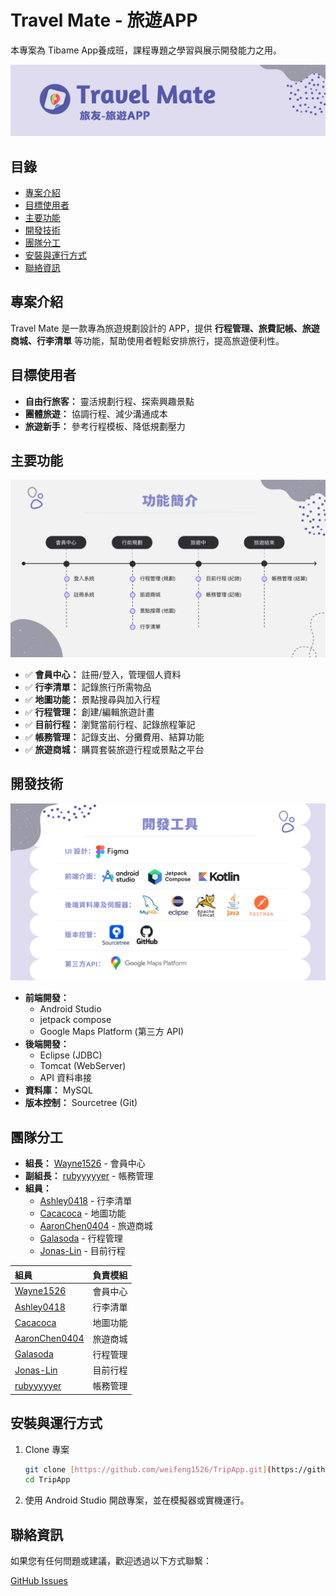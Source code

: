 # Travel Mate - 旅遊APP

本專案為 Tibame App養成班，課程專題之學習與展示開發能力之用。

![APP LOGO](/screenshorts/Logo.png)
## 目錄

* [專案介紹](#專案介紹)
* [目標使用者](#目標使用者)
* [主要功能](#主要功能)
* [開發技術](#開發技術)
* [團隊分工](#團隊分工)
* [安裝與運行方式](#安裝與運行方式)
* [聯絡資訊](#聯絡資訊)

##  專案介紹

Travel Mate 是一款專為旅遊規劃設計的 APP，提供 **行程管理、旅費記帳、旅遊商城、行李清單** 等功能，幫助使用者輕鬆安排旅行，提高旅遊便利性。

##  目標使用者

* **自由行旅客：** 靈活規劃行程、探索興趣景點
* **團體旅遊：** 協調行程、減少溝通成本
* **旅遊新手：** 參考行程模板、降低規劃壓力

##  主要功能
![功能簡介](/screenshorts/Feature.png)

* ✅ **會員中心：** 註冊/登入，管理個人資料
* ✅ **行李清單：** 記錄旅行所需物品
* ✅ **地圖功能：** 景點搜尋與加入行程
* ✅ **行程管理：** 創建/編輯旅遊計畫
* ✅ **目前行程：** 瀏覽當前行程、記錄旅程筆記
* ✅ **帳務管理：** 記錄支出、分攤費用、結算功能
* ✅ **旅遊商城：** 購買套裝旅遊行程或景點之平台

## 開發技術
![開發工具](/screenshorts/Dev.png)

* **前端開發：**
    * Android Studio
    * jetpack compose
    * Google Maps Platform (第三方 API)
* **後端開發：**
    * Eclipse (JDBC)
    * Tomcat (WebServer)
    * API 資料串接
* **資料庫：** MySQL
* **版本控制：** Sourcetree (Git)

##  團隊分工

* **組長：** [Wayne1526](https://github.com/weifeng1526) - 會員中心
* **副組長：** [rubyyyyyer](https://github.com/rubyyyyyer) - 帳務管理
* **組員：**
    * [Ashley0418](https://github.com/Ashley0418) - 行李清單
    * [Cacacoca](https://github.com/Cacacoca) - 地圖功能
    * [AaronChen0404](https://github.com/AaronChen0404) - 旅遊商城
    * [Galasoda](https://github.com/Galasoda) - 行程管理
    * [Jonas-Lin](https://github.com/Jonas-Lin) - 目前行程

| 組員          | 負責模組     |
| :------------ | :----------- |
| [Wayne1526](https://github.com/weifeng1526)        | 會員中心     |
| [Ashley0418](https://github.com/Ashley0418)    | 行李清單     |
| [Cacacoca](https://github.com/Cacacoca)      | 地圖功能     |
| [AaronChen0404](https://github.com/AaronChen0404) | 旅遊商城     |
| [Galasoda](https://github.com/Galasoda)      | 行程管理     |
| [Jonas-Lin](https://github.com/Jonas-Lin)     | 目前行程     |
| [rubyyyyyer](https://github.com/rubyyyyyer)    | 帳務管理     |

##  安裝與運行方式

1.  Clone 專案

    ```bash
    git clone [https://github.com/weifeng1526/TripApp.git](https://github.com/weifeng1526/TripApp.git)
    cd TripApp
    ```

2.  使用 Android Studio 開啟專案，並在模擬器或實機運行。

##  聯絡資訊

如果您有任何問題或建議，歡迎透過以下方式聯繫：

[GitHub Issues](https://github.com/weifeng1526/TripApp/issues)
